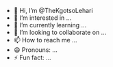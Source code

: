 - 👋 Hi, I’m @TheKgotsoLehari
- 👀 I’m interested in ...
- 🌱 I’m currently learning ...
- 💞️ I’m looking to collaborate on ...
- 📫 How to reach me ...
- 😄 Pronouns: ...
- ⚡ Fun fact: ...

<!---
TheKgotsoLehari/TheKgotsoLehari is a ✨ special ✨ repository because its `README.md` (this file) appears on your GitHub profile.
You can click the Preview link to take a look at your changes.
--->
